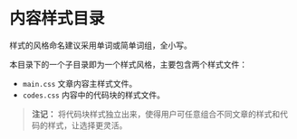 # 内容样式目录

样式的风格命名建议采用单词或简单词组，全小写。

本目录下的一个子目录即为一个样式风格，主要包含两个样式文件：

- `main.css`  文章内容主样式文件。
- `codes.css` 内容中的代码块的样式文件。

> **注记：**
> 将代码块样式独立出来，使得用户可任意组合不同文章的样式和代码的样式，让选择更灵活。
